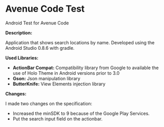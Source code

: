 Avenue Code Test
================

Android Test for Avenue Code

**Description:**

Application that shows search locations by name.
Developed using the Android Studio 0.8.6 with gradle.

**Used Libraries:**

- **ActionBar Compat:** Compatibility library from Google to available the use of Holo Theme in Android versions prior to 3.0
- **Gson:** Json manipulation library
- **ButterKnife:** View Elements injection library

**Changes:**

I made two changes on the specification:
- Increased the minSDK to 9 because of the Google Play Services.
- Put the search input field on the actionbar.

